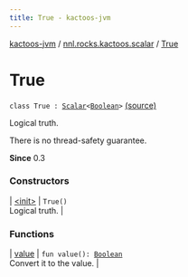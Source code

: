 ```yaml
---
title: True - kactoos-jvm
---
```


[kactoos-jvm](../../index.html) / [nnl.rocks.kactoos.scalar](../index.html) / [True](./index.html)

# True

`class True : `[`Scalar`](../../nnl.rocks.kactoos/-scalar/index.html)`<`[`Boolean`](https://kotlinlang.org/api/latest/jvm/stdlib/kotlin/-boolean/index.html)`>` [(source)](https://github.com/neonailol/kactoos/blob/master/kactoos-jvm/src/main/kotlin/nnl/rocks/kactoos/scalar/True.kt#L12)

Logical truth.

There is no thread-safety guarantee.

**Since**
0.3

### Constructors

| [&lt;init&gt;](-init-.html) | `True()`<br>Logical truth. |

### Functions

| [value](value.html) | `fun value(): `[`Boolean`](https://kotlinlang.org/api/latest/jvm/stdlib/kotlin/-boolean/index.html)<br>Convert it to the value. |

